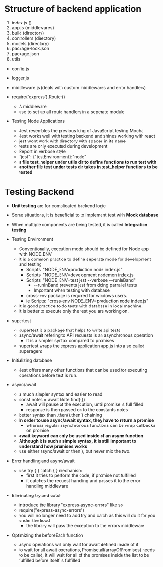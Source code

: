 # Structure of backend application
1. index.js ()
2. app.js (middlewares)
3. build (directory)
4. controllers (directory)
5. models (directory)
6. package-lock.json
7. package.json
8. utils
  - config.js
  - logger.js
  - middleware.js (deals with custom middlewares and error handlers)

- require('express').Router()
  - A middleware
  - use to set up all route handlers in a seperate module

- Testing Node Applications
  - Jest resembles the previous king of JavaScript testing Mocha
  - Jest works well with testing backend and shines working with react
  - jest wont work with directory with spaces in its name
  - tests are only executed during development
  - Report in verbose style
  - "jest": {"testEnvironment}:"node"
  - **a file test_helper under utils dir to define functions to run test with**
  - **another file test under tests dir takes in test_helper functions to be tested**
 
# Testing Backend
- **Unit testing** are for complicated backend logic
- Some situations, it is beneficial to to implement test with **Mock database**
- When multiple components are being tested, it is called **Integration testing**

- Testing Environment
  - Conventionally, execution mode should be defined for Node app with NODE_ENV
  - It is a common practice to define seperate mode for development and testing
    - Scripts: "NODE_ENV=production node index.js"
    - Scripts: "NODE_ENV=development nodemon index.js
    - Scripts: "NODE_ENV=test jest --verbose --runInBand"
      - --runInBand prevents jest from doing parrallel tests
      - Important when testing with database
    - cross-env package is required for windows users.
    - ie Scripts: "cross-env NODE_ENV=production node index.js"
  - It is good practice to do tests with database in local machine.
  - It is better to execute only the test you are working on.

- supertest
  - supertest is a package that helps to write api tests
  - async/await refering to API requests is an asynchronous operation
    - It is a simpler syntax compared to promises
  - supertest wraps the express application app.js into a so called superagent

- Initializing database
  - Jest offers many other functions that can be used for executing operations before test is run.
  
- async/await
  - a much simpler syntax and easier to read
  - const notes = await Note.find({})
    - await will pause at the execution, until promise is full filled
    - response is then passed on to the constants notes
  - better syntax than .then().then() chaining
  - **In order to use async/await syntax, they have to return a promise**
    - whereas regular asynchronous functions can be wrap callbacks on promise
  - **await keyword can only be used inside of an async function**
  - **Although it is such a simple syntax, it is still important to understand how promises works**
  - use either async/await or then(), but never mix the two.

- Error handling and async/await
  - use try { } catch { } mechanism
    - first it tries to perform the code, if promise not fulfilled
    - it catches the request handling and passes it to the error handling middleware

- Eliminating try and catch
  - introduce the library "express-async-errors" like so 
  - require("express-async-errors")
  - you will no longer need to add try and catch as this will do it for you under the hood
    - the library will pass the exception to the errors middleware

- Optimizing the beforeEach function  
  - async operations will only wait for await defined inside of it
  - to wait for all await operations, Promise.all(arrayOfPromises) needs to be called, it will wait for all of the promises inside the list to be fulfilled before itself is fulfilled
